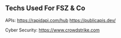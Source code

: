## Techs Used For FSZ & Co

APIs: https://rapidapi.com/hub   https://publicapis.dev/

Cyber Security: https://www.crowdstrike.com
